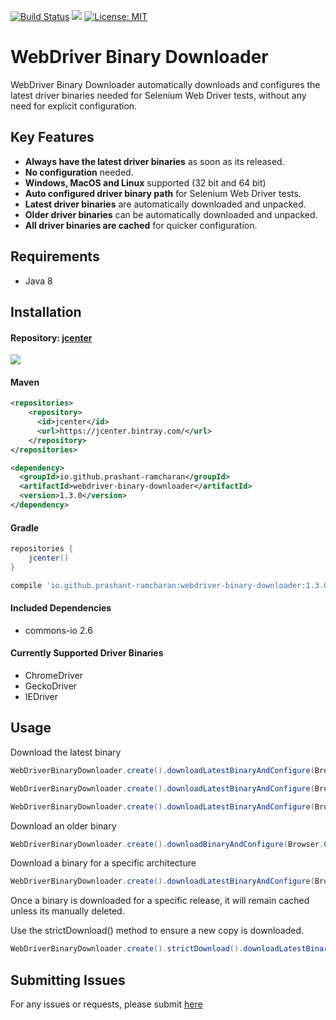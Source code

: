 [![Build Status](https://travis-ci.org/prashant-ramcharan/webdriver-binary-downloader.svg?branch=master)](https://travis-ci.org/prashant-ramcharan/webdriver-binary-downloader)
<a href='https://bintray.com/prashantr/WebDriver-Binary-Downloader/webdriver-binary-downloader/_latestVersion'><img src='https://api.bintray.com/packages/prashantr/WebDriver-Binary-Downloader/webdriver-binary-downloader/images/download.svg'></a>
[![License: MIT](https://img.shields.io/badge/License-MIT-yellow.svg)](https://opensource.org/licenses/MIT)


# WebDriver Binary Downloader #

WebDriver Binary Downloader automatically downloads and configures the latest driver binaries needed for Selenium Web Driver tests, without any need for explicit configuration.

## Key Features
- **Always have the latest driver binaries** as soon as its released.
- **No configuration** needed.
- **Windows, MacOS and Linux** supported (32 bit and 64 bit)
- **Auto configured driver binary path** for Selenium Web Driver tests.
- **Latest driver binaries** are automatically downloaded and unpacked.
- **Older driver binaries** can be automatically downloaded and unpacked.
- **All driver binaries are cached** for quicker configuration.

## Requirements
- Java 8

## Installation

#### Repository: [jcenter](https://bintray.com/prashantr/WebDriver-Binary-Downloader/webdriver-binary-downloader)

<a href='https://bintray.com/prashantr/WebDriver-Binary-Downloader/webdriver-binary-downloader?source=watch' alt='Get automatic notifications about new "courgette-jvm" versions'><img src='https://www.bintray.com/docs/images/bintray_badge_color.png'></a>

#### Maven
````xml
<repositories>
    <repository>
      <id>jcenter</id>
      <url>https://jcenter.bintray.com/</url>
    </repository>
</repositories>

<dependency>
  <groupId>io.github.prashant-ramcharan</groupId>
  <artifactId>webdriver-binary-downloader</artifactId>
  <version>1.3.0</version>
</dependency>
````

#### Gradle
````gradle
repositories {
    jcenter()
}

compile 'io.github.prashant-ramcharan:webdriver-binary-downloader:1.3.0'
````

#### Included Dependencies
* commons-io 2.6


#### Currently Supported Driver Binaries
* ChromeDriver
* GeckoDriver
* IEDriver


## Usage

Download the latest binary
````java
WebDriverBinaryDownloader.create().downloadLatestBinaryAndConfigure(Browser.CHROME);

WebDriverBinaryDownloader.create().downloadLatestBinaryAndConfigure(Browser.FIREFOX);

WebDriverBinaryDownloader.create().downloadLatestBinaryAndConfigure(Browser.IEXPLORER);
````

Download an older binary
````java
WebDriverBinaryDownloader.create().downloadBinaryAndConfigure(Browser.CHROME, "2.35");
````

Download a binary for a specific architecture
````java
WebDriverBinaryDownloader.create().downloadLatestBinaryAndConfigure(Browser.IEXPLORER, TargetArch.X86);
````

Once a binary is downloaded for a specific release, it will remain cached unless its manually deleted. 

Use the strictDownload() method to ensure a new copy is downloaded.
````java
WebDriverBinaryDownloader.create().strictDownload().downloadLatestBinaryAndConfigure(Browser.CHROME);
````


## Submitting Issues
For any issues or requests, please submit [here](https://github.com/pramcharan/webdriver-binary-downloader/issues/new)
